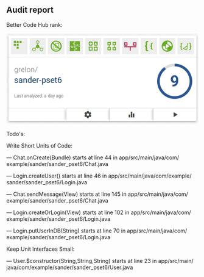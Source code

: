 ## Audit report

Better Code Hub rank:

![alt rank](/doc/rank.png)

Todo's:

Write Short Units of Code:

— Chat.​onCreate(Bundle)
      starts at line 44 in app/​src/​main/​java/​com/​example/​sander/​sander_​pset6/​Chat.​java
      
— Login.​createUser()
      starts at line 46 in app/​src/​main/​java/​com/​example/​sander/​sander_​pset6/​Login.​java
      
— Chat.​sendMessage(View)
      starts at line 145 in app/​src/​main/​java/​com/​example/​sander/​sander_​pset6/​Chat.​java
        
— Login.​createOrLogin(View)
      starts at line 102 in app/​src/​main/​java/​com/​example/​sander/​sander_​pset6/​Login.​java

— Login.​putUserInDB(String)
      starts at line 70 in app/​src/​main/​java/​com/​example/​sander/​sander_​pset6/​Login.​java

Keep Unit Interfaces Small:

  — User.​$constructor(String,​String,​String)
      starts at line 23 in app/​src/​main/​java/​com/​example/​sander/​sander_​pset6/​User.​java